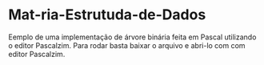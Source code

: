 # Mat-ria-Estrutuda-de-Dados

Eemplo de uma implementação de árvore binária feita em Pascal utilizando o editor Pascalzim.
Para rodar basta baixar o arquivo e abri-lo com com editor Pascalzim.

